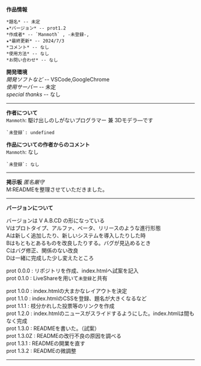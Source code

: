 **作品情報**  
  
    *題名* -- 未定  
    ★*バージョン* -- prot1.2  
    *作成者* -- `Manmoth` , -未登録-,  
    ★*最終更新* -- 2024/7/3  
    *コメント* -- なし  
    *使用方法* -- なし  
    *お問い合わせ* -- なし  
  
  
**開発環境**  
    *開発ソフトなど* -- VSCode,GoogleChrome  
    *使用サーバー* -- 未定  
    *special thanks* -- なし  
  
***  
  
**作者について**  
    `Manmoth`: 駆け出しのしがないプログラマー 兼 3Dモデラ―です  
      
    `未登録`: undefined   
  
**作品についての作者からのコメント**  
    `Manmoth`: なし  
  
    `未登録`: なし  
  
***  
  
**掲示板** _匿名厳守_  
M:READMEを整理させていただきました。  
  
***  
  
**バージョンについて**  
  
バージョンは V A.B.CD の形になっている  
Vはプロトタイプ、アルファ、ベータ、リリースのような進行形態  
Aは新しく追加したり、新しいシステムを導入したりした時  
Bはもともとあるものを改良したりする。バグが見込めるとき  
Cはバグ修正、関係のない改良  
Dは一緒に完成した少し変えたところ  
  
prot 0.0.0 : リポジトリを作成、index.htmlへ試案を記入  
prot 0.1.0 : LiveShareを用いて`未登録`と共有  
  
prot 1.0.0 : index.htmlの大まかなレイアウトを決定  
prot 1.1.0 : index.htmlのCSSを登録、題名が大きくなるなど  
prot 1.1.1 : 枝分かれした投票等のリンクを作成  
prot 1.2.0 : index.htmlのニュースがスライドするようにした。index.htmlは間もなく完成  
prot 1.3.0 : READMEを書いた。（試案）  
prot 1.3.0Z : READMEの改行不良の原因を調べる  
prot 1.3.1 : READMEの開業を直す  
prot 1.3.2 : READMEの微調整  

***
